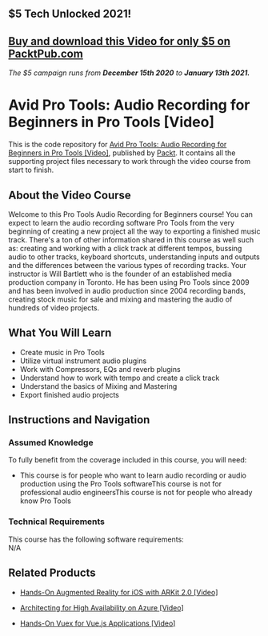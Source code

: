 ## $5 Tech Unlocked 2021!
[Buy and download this Video for only $5 on PacktPub.com](https://www.packtpub.com/product/avid-pro-tools-audio-recording-for-beginners-in-pro-tools-video/9781789536683)
-----
*The $5 campaign         runs from __December 15th 2020__ to __January 13th 2021.__*

# Avid Pro Tools: Audio Recording for Beginners in Pro Tools [Video]
This is the code repository for [Avid Pro Tools: Audio Recording for Beginners in Pro Tools [Video]](https://www.packtpub.com/application-development/avid-pro-tools-audio-recording-beginners-pro-tools-video), published by [Packt](https://www.packtpub.com/?utm_source=github). It contains all the supporting project files necessary to work through the video course from start to finish.
## About the Video Course
Welcome to this Pro Tools Audio Recording for Beginners course! You can expect to learn the audio recording software Pro Tools from the very beginning of creating a new project all the way to exporting a finished music track. There's a ton of other information shared in this course as well such as: creating and working with a click track at different tempos, bussing audio to other tracks, keyboard shortcuts, understanding inputs and outputs and the differences between the various types of recording tracks. Your instructor is Will Bartlett who is the founder of an established media production company in Toronto. He has been using Pro Tools since 2009 and has been involved in audio production since 2004 recording bands, creating stock music for sale and mixing and mastering the audio of hundreds of video projects.

<H2>What You Will Learn</H2>
<DIV class=book-info-will-learn-text>
<UL>
<LI> Create music in Pro Tools</LI>
<LI> Utilize virtual instrument audio plugins</LI>
<LI> Work with Compressors, EQs and reverb plugins</LI>
<LI> Understand how to work with tempo and create a click track</LI>
<LI> Understand the basics of Mixing and Mastering</LI>
<LI> Export finished audio projects
</LI></UL></DIV>

## Instructions and Navigation
### Assumed Knowledge
To fully benefit from the coverage included in this course, you will need:<br/>
<DIV class=book-info-will-learn-text>
  <UL>
<LI> This course is for people who want to learn audio recording or audio production using the Pro Tools softwareThis course is not for professional audio engineersThis course is not for people who already know Pro Tools</UL>
<DIV>

### Technical Requirements
This course has the following software requirements:<br/>
N/A

## Related Products
* [Hands-On Augmented Reality for iOS with ARKit 2.0 [Video]](https://www.packtpub.com/application-development/hands-augmented-reality-ios-arkit-20-video)

* [Architecting for High Availability on Azure [Video]](https://www.packtpub.com/virtualization-and-cloud/architecting-high-availability-azure-video)

* [Hands-On Vuex for Vue.js Applications [Video]](https://www.packtpub.com/web-development/hands-vuex-vuejs-applications-video)
